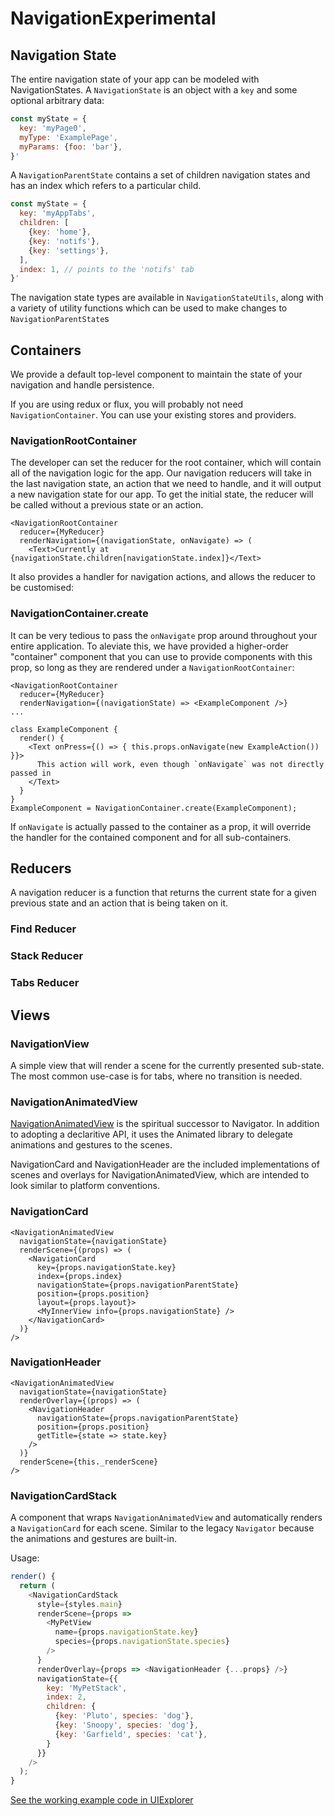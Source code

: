 # NavigationExperimental

## Navigation State

The entire navigation state of your app can be modeled with NavigationStates. A `NavigationState` is an object with a `key` and some optional arbitrary data:

```javascript
const myState = {
  key: 'myPage0',
  myType: 'ExamplePage',
  myParams: {foo: 'bar'},
}'
```

A `NavigationParentState` contains a set of children navigation states and has an index which refers to a particular child.

```javascript
const myState = {
  key: 'myAppTabs',
  children: [
    {key: 'home'},
    {key: 'notifs'},
    {key: 'settings'},
  ],
  index: 1, // points to the 'notifs' tab
}'
```

The navigation state types are available in `NavigationStateUtils`, along with a variety of utility functions which can be used to make changes to `NavigationParentState`s

## Containers

We provide a default top-level component to maintain the state of your navigation and handle persistence.

If you are using redux or flux, you will probably not need `NavigationContainer`. You can use your existing stores and providers.

### NavigationRootContainer

The developer can set the reducer for the root container, which will contain all of the navigation logic for the app. Our navigation reducers will take in the last navigation state, an action that we need to handle, and it will output a new navigation state for our app. To get the initial state, the reducer will be called without a previous state or an action.

```
<NavigationRootContainer
  reducer={MyReducer}
  renderNavigation={(navigationState, onNavigate) => (
    <Text>Currently at {navigationState.children[navigationState.index]}</Text>
```

It also provides a handler for navigation actions, and allows the reducer to be customised:


### NavigationContainer.create

It can be very tedious to pass the `onNavigate` prop around throughout your entire application. To aleviate this, we have provided a higher-order "container" component that you can use to provide components with this prop, so long as they are rendered under a `NavigationRootContainer`:

```
<NavigationRootContainer
  reducer={MyReducer}
  renderNavigation={(navigationState) => <ExampleComponent />}
...

class ExampleComponent {
  render() {
    <Text onPress={() => { this.props.onNavigate(new ExampleAction()) }}>
      This action will work, even though `onNavigate` was not directly passed in
    </Text>
  }
}
ExampleComponent = NavigationContainer.create(ExampleComponent);
```

If `onNavigate` is actually passed to the container as a prop, it will override the handler for the contained component and for all sub-containers.

## Reducers

A navigation reducer is a function that returns the current state for a given previous state and an action that is being taken on it.

### Find Reducer

### Stack Reducer

### Tabs Reducer


## Views

### NavigationView

A simple view that will render a scene for the currently presented sub-state. The most common use-case is for tabs, where no transition is needed.

### NavigationAnimatedView

[NavigationAnimatedView](AnimatedView.md) is the spiritual successor to Navigator. In addition to adopting a declaritive API, it uses the Animated library to delegate animations and gestures to the scenes. 

NavigationCard and NavigationHeader are the included implementations of scenes and overlays for NavigationAnimatedView, which are intended to look similar to platform conventions.

### NavigationCard

```
<NavigationAnimatedView
  navigationState={navigationState}
  renderScene={(props) => (
    <NavigationCard
      key={props.navigationState.key}
      index={props.index}
      navigationState={props.navigationParentState}
      position={props.position}
      layout={props.layout}>
      <MyInnerView info={props.navigationState} />
    </NavigationCard>
  )}
/>
```


### NavigationHeader

```
<NavigationAnimatedView
  navigationState={navigationState}
  renderOverlay={(props) => (
    <NavigationHeader
      navigationState={props.navigationParentState}
      position={props.position}
      getTitle={state => state.key}
    />
  )}
  renderScene={this._renderScene}
/>
```

### NavigationCardStack

A component that wraps `NavigationAnimatedView` and automatically renders a `NavigationCard` for each scene. Similar to the legacy `Navigator` because the animations and gestures are built-in.

Usage:

```javascript
render() {
  return (
    <NavigationCardStack
      style={styles.main}
      renderScene={props =>
        <MyPetView
          name={props.navigationState.key}
          species={props.navigationState.species}
        />
      }
      renderOverlay={props => <NavigationHeader {...props} />}
      navigationState={{
        key: 'MyPetStack',
        index: 2,
        children: {
          {key: 'Pluto', species: 'dog'},
          {key: 'Snoopy', species: 'dog'},
          {key: 'Garfield', species: 'cat'},
        }
      }}
    />
  );
}
```

[See the working example code in UIExplorer](https://github.com/facebook/react-native/blob/master/Examples/UIExplorer/NavigationExperimental/NavigationCardStackExample.js)
